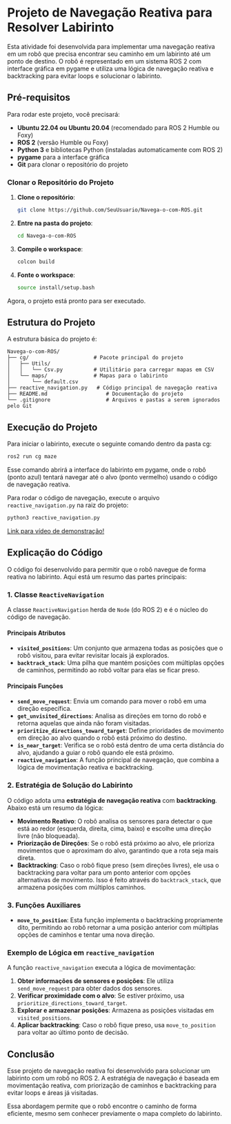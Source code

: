 
# Projeto de Navegação Reativa para Resolver Labirinto

Esta atividade foi desenvolvida para implementar uma navegação reativa em um robô que precisa encontrar seu caminho em um labirinto até um ponto de destino. O robô é representado em um sistema ROS 2 com interface gráfica em pygame e utiliza uma lógica de navegação reativa e backtracking para evitar loops e solucionar o labirinto.

## Pré-requisitos

Para rodar este projeto, você precisará:

- **Ubuntu 22.04 ou Ubuntu 20.04** (recomendado para ROS 2 Humble ou Foxy)
- **ROS 2** (versão Humble ou Foxy)
- **Python 3** e bibliotecas Python (instaladas automaticamente com ROS 2)
- **pygame** para a interface gráfica
- **Git** para clonar o repositório do projeto

### Clonar o Repositório do Projeto

1. **Clone o repositório**:
   ```bash
   git clone https://github.com/SeuUsuario/Navega-o-com-ROS.git
   ```

2. **Entre na pasta do projeto**:
   ```bash
   cd Navega-o-com-ROS
   ```

3. **Compile o workspace**:
   ```bash
   colcon build
   ```

4. **Fonte o workspace**:
   ```bash
   source install/setup.bash
   ```

Agora, o projeto está pronto para ser executado.

## Estrutura do Projeto

A estrutura básica do projeto é:

```
Navega-o-com-ROS/
├── cg/                     # Pacote principal do projeto
│   ├── Utils/
│   │   └── Csv.py          # Utilitário para carregar mapas em CSV
│   └── maps/               # Mapas para o labirinto
│       └── default.csv
├── reactive_navigation.py   # Código principal de navegação reativa
├── README.md                   # Documentação do projeto
└── .gitignore                  # Arquivos e pastas a serem ignorados pelo Git
```

## Execução do Projeto

Para iniciar o labirinto, execute o seguinte comando dentro da pasta cg:

```bash
ros2 run cg maze
```

Esse comando abrirá a interface do labirinto em pygame, onde o robô (ponto azul) tentará navegar até o alvo (ponto vermelho) usando o código de navegação reativa.

Para rodar o código de navegação, execute o arquivo `reactive_navigation.py` na raiz do projeto:

```bash
python3 reactive_navigation.py
```

[Link para vídeo de demonstração!](https://drive.google.com/file/d/1p3DVk_nZahV6Vq28Sl8RpUL2HmM25mPu/view?usp=sharing)

## Explicação do Código

O código foi desenvolvido para permitir que o robô navegue de forma reativa no labirinto. Aqui está um resumo das partes principais:

### 1. Classe `ReactiveNavigation`

A classe `ReactiveNavigation` herda de `Node` (do ROS 2) e é o núcleo do código de navegação.

#### Principais Atributos

- **`visited_positions`**: Um conjunto que armazena todas as posições que o robô visitou, para evitar revisitar locais já explorados.
- **`backtrack_stack`**: Uma pilha que mantém posições com múltiplas opções de caminhos, permitindo ao robô voltar para elas se ficar preso.

#### Principais Funções

- **`send_move_request`**: Envia um comando para mover o robô em uma direção específica.
- **`get_unvisited_directions`**: Analisa as direções em torno do robô e retorna aquelas que ainda não foram visitadas.
- **`prioritize_directions_toward_target`**: Define prioridades de movimento em direção ao alvo quando o robô está próximo do destino.
- **`is_near_target`**: Verifica se o robô está dentro de uma certa distância do alvo, ajudando a guiar o robô quando ele está próximo.
- **`reactive_navigation`**: A função principal de navegação, que combina a lógica de movimentação reativa e backtracking.

### 2. Estratégia de Solução do Labirinto

O código adota uma **estratégia de navegação reativa** com **backtracking**. Abaixo está um resumo da lógica:

- **Movimento Reativo**: O robô analisa os sensores para detectar o que está ao redor (esquerda, direita, cima, baixo) e escolhe uma direção livre (não bloqueada).
- **Priorização de Direções**: Se o robô está próximo ao alvo, ele prioriza movimentos que o aproximam do alvo, garantindo que a rota seja mais direta.
- **Backtracking**: Caso o robô fique preso (sem direções livres), ele usa o backtracking para voltar para um ponto anterior com opções alternativas de movimento. Isso é feito através do `backtrack_stack`, que armazena posições com múltiplos caminhos.

### 3. Funções Auxiliares

- **`move_to_position`**: Esta função implementa o backtracking propriamente dito, permitindo ao robô retornar a uma posição anterior com múltiplas opções de caminhos e tentar uma nova direção.

### Exemplo de Lógica em `reactive_navigation`

A função `reactive_navigation` executa a lógica de movimentação:

1. **Obter informações de sensores e posições**: Ele utiliza `send_move_request` para obter dados dos sensores.
2. **Verificar proximidade com o alvo**: Se estiver próximo, usa `prioritize_directions_toward_target`.
3. **Explorar e armazenar posições**: Armazena as posições visitadas em `visited_positions`.
4. **Aplicar backtracking**: Caso o robô fique preso, usa `move_to_position` para voltar ao último ponto de decisão.

## Conclusão

Esse projeto de navegação reativa foi desenvolvido para solucionar um labirinto com um robô no ROS 2. A estratégia de navegação é baseada em movimentação reativa, com priorização de caminhos e backtracking para evitar loops e áreas já visitadas. 

Essa abordagem permite que o robô encontre o caminho de forma eficiente, mesmo sem conhecer previamente o mapa completo do labirinto.
